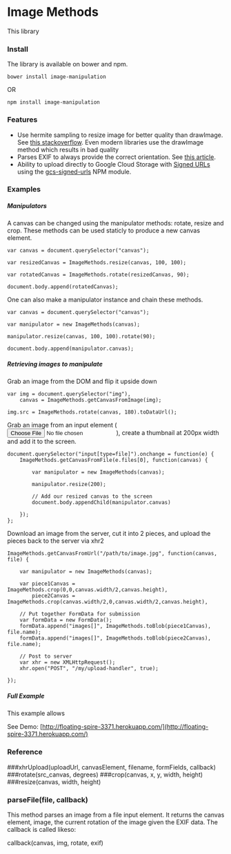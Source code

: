 # Image Methods

This library

### Install
The library is available on bower and npm.

    bower install image-manipulation

OR

    npm install image-manipulation


### Features

- Use hermite sampling to resize image for better quality than drawImage. See [this stackoverflow](http://stackoverflow.com/questions/18922880/html5-canvas-resize-downscale-image-high-quality/19223362#19223362). Even modern libraries use the drawImage method which results in bad quality
- Parses EXIF to always provide the correct orientation. See [this article](http://www.daveperrett.com/articles/2012/07/28/exif-orientation-handling-is-a-ghetto/).
- Ability to upload directly to Google Cloud Storage with [Signed URLs](https://developers.google.com/storage/docs/accesscontrol#Signed-URLs) using the [gcs-signed-urls](https://github.com/sfarthin/nodejs-google-cloud-storage) NPM module.


### Examples

##### Manipulators

A canvas can be changed using the manipulator methods: rotate, resize and crop. These methods can be used staticly to produce a new canvas element.

	var canvas = document.querySelector("canvas");
	
	var resizedCanvas = ImageMethods.resize(canvas, 100, 100);
	
	var rotatedCanvas = ImageMethods.rotate(resizedCanvas, 90);
	
	document.body.append(rotatedCanvas);

One can also make a manipulator instance and chain these methods.

	var canvas = document.querySelector("canvas");
	
	var manipulator = new ImageMethods(canvas);
	
	manipulator.resize(canvas, 100, 100).rotate(90);
	
	document.body.append(manipulator.canvas);

##### Retrieving images to manipulate

Grab an image from the DOM and flip it upside down

	var img = document.querySelector("img"),
		canvas = ImageMethods.getCanvasFromImage(img);
	
	img.src = ImageMethods.rotate(canvas, 180).toDataUrl();

Grab an image from an input element (<input type="file" accept="image/*">), create a thumbnail at 200px width and add it to the screen.

	document.querySelector("input[type=file]").onchange = function(e) {
		ImageMethods.getCanvasFromFile(e.files[0], function(canvas) {
			
			var manipulator = new ImageMethods(canvas);
			
			manipulator.resize(200);
			
			// Add our resized canvas to the screen
			document.body.appendChild(manipulator.canvas)
			
		});
	};

Download an image from the server, cut it into 2 pieces, and upload the pieces back to the server via xhr2

	ImageMethods.getCanvasFromUrl("/path/to/image.jpg", function(canvas, file) {
		
		var manipulator = new ImageMethods(canvas);
		
		var piece1Canvas = ImageMethods.crop(0,0,canvas.width/2,canvas.height),
			piece2Canvas = ImageMethods.crop(canvas.width/2,0,canvas.width/2,canvas.height),
		
		// Put together FormData for submission
		var formData = new FormData();
		formData.append("images[]", ImageMethods.toBlob(piece1Canvas), file.name);
		formData.append("images[]", ImageMethods.toBlob(piece2Canvas), file.name);
		
		// Post to server
		var xhr = new XMLHttpRequest();
		xhr.open("POST", "/my/upload-handler", true);
		
	});

##### Full Example

This example allows 

See Demo: [http://floating-spire-3371.herokuapp.com/](http://floating-spire-3371.herokuapp.com/)

### Reference

###xhrUpload(uploadUrl, canvasElement, filename, formFields, callback)
###rotate(src_canvas, degrees)
###crop(canvas, x, y, width, height)
###resize(canvas, width, height)

### parseFile(file, callback)
This method parses an image from a file input element. It returns the canvas element, image, the current rotation of the image given the EXIF data. The callback is called likeso:
  
  callback(canvas, img, rotate, exif)
